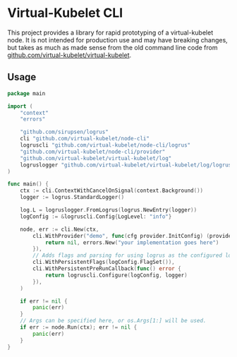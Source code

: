Virtual-Kubelet CLI
==================

This project provides a library for rapid prototyping of a virtual-kubelet node.
It is not intended for production use and may have breaking changes,
but takes as much as made sense from the old command line code from
[github.com/virtual-kubelet/virtual-kubelet][vk].

[vk]: https://github.com/virtual-kubelet/virtual-kubelet


## Usage

```go
package main

import (
	"context"
	"errors"

	"github.com/sirupsen/logrus"
	cli "github.com/virtual-kubelet/node-cli"
	logruscli "github.com/virtual-kubelet/node-cli/logrus"
	"github.com/virtual-kubelet/node-cli/provider"
	"github.com/virtual-kubelet/virtual-kubelet/log"
	logruslogger "github.com/virtual-kubelet/virtual-kubelet/log/logrus"
)

func main() {
	ctx := cli.ContextWithCancelOnSignal(context.Background())
	logger := logrus.StandardLogger()

	log.L = logruslogger.FromLogrus(logrus.NewEntry(logger))
	logConfig := &logruscli.Config{LogLevel: "info"}

	node, err := cli.New(ctx,
		cli.WithProvider("demo", func(cfg provider.InitConfig) (provider.Provider, error) {
			return nil, errors.New("your implementation goes here")
		}),
		// Adds flags and parsing for using logrus as the configured logger
		cli.WithPersistentFlags(logConfig.FlagSet()),
		cli.WithPersistentPreRunCallback(func() error {
			return logruscli.Configure(logConfig, logger)
		}),
	)

	if err != nil {
		panic(err)
	}
	// Args can be specified here, or os.Args[1:] will be used.
	if err := node.Run(ctx); err != nil {
		panic(err)
	}
}
```
